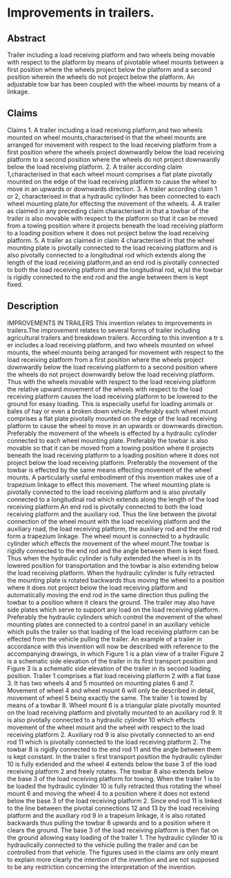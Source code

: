 # Improvements in trailers.

## Abstract
Trailer including a load receiving platform and two wheels being movable with respect to the platform by means of pivotable wheel mounts between a first position where the wheels project below the platform and a second position wherein the wheels do not project below the platform. An adjustable tow bar has been coupled with the wheel mounts by means of a linkage.

## Claims
Claims 1. A trailer including a load receiving platform,and two wheels mounted on wheel mounts,characterised in that the wheel mounts are arranged for movement with respect to the load receiving platform from a first position where the wheels project downwardly below the load receiving platform to a second position where the wheels do not project downwardly below the load receiving platform. 2. A trailer according claim 1,characterised in that each wheel mount comprises a flat plate pivotally mounted on the edge of the load receiving platform to cause the wheel to move in an upwards or downwards direction. 3. A trailer according claim 1 or 2, characterised in that a hydraulic cylinder has been connected to each wheel mounting plate,for effecting the movement of the wheels. 4. A trailer as claimed in any preceding claim characterised in that a towbar of the trailer is also movable with respect to the platform so that it can be moved from a towing position where it projects beneath the load receiving platform to a loading position where it does not project below the load receiving platform. 5. A trailer as claimed in claim 4 characterised in that the wheel mounting plate is pivotally connected to the load receiving platform and is also pivotally connected to a longitudinal rod which extends along the length of the load receiving platform,and an end rod is pivotally connected to both the load receiving platform and the longitudinal rod, w,lst the towbar is rigidly connected to the end rod and the angle between them is kept fixed.

## Description
IMPROVEMENTS IN TRAILERS This invention relates to improvements in trailers.The improvement relates to several forms of trailer including agricultural trailers and breakdown trailers. According to this invention a tr s er includes a load receiving platform, and two wheels mounted on wheel mounts, the wheel mounts being arranged for movement with respect to the load receiving platform from a first position where the wheels project downwardly below the load receiving platform to a second position where the wheels do not project downwardly below the load receiving platform. Thus with the wheels movable with respect to the load receiving platform the relative upward movement of the wheels with respect to the load receiving platform causes the load receiving platform to be lowered to the ground for esasy loading. This is especially useful for loading animals or bales of hay or even a broken down vehicle. Preferably each wheel mount comprises a flat plate pivotally mounted on the edge of the load receiving platform to cause the wheel to move in an upwards or downwards direction. Preferably the movement of the wheels is effected by a hydraulic cylinder connected to each wheel mounting plate. Preferably the towbar is also movable so that it can be moved from a towing position where it projects beneath the load receiving platform to a loading position where it does not project below the load receiving platform. Preferably the movement of the towbar is effected by the same means effecting movement of the wheel mounts. A particularly useful embodiment of this invention makes use of a trapezium linkage to effect this movement. The wheel mounting plate is pivotally connected to the load receiving platform and is also pivotally connected to a longitudinal rod which extends along the length of the load receiving platform.An end rod is pivotally connected to both the load receiving platform and the auxiliary rod. Thus the line between the pivotal connection of the wheel mount with the load receiving platform and the auxiliary road, the load receiving platform, the auxiliary rod and the end rod form a trapezium linkage. The wheel mount is connected to a hydraulic cylinder which effects the movement of the wheel mount.The towbar is rigidly connected to the end rod and the angle between them is kept fixed. Thus when the hydraulic cylinder is fully extended the wheel is in its lowered position for transportation and the towbar is also extending below the load receiving platform. When the hydraulic cylinder is fully retracted the mounting plate is rotated backwards thus moving the wheel to a position where it does not project below the load receiving platform and automatically moving the end rod in the same direction thus pulling the towbar to a position where it clears the ground. The trailer may also have side plates which serve to support any load on the load receiving platform. Preferably the hydraulic cylinders which control the movement of the wheel mounting plates are connected to a control panel in an auxiliary vehicle which pulls the trailer so that loading of the load receiving platform can be effected from the vehicle pulling the trailer. An example of a trailer in accordance with this invention will now be described with reference to the accompanying drawings, in which Figure 1 is a plan view of a trailer Figure 2 is a schematic side elevation of the trailer in its first transport position and Figure 3 is a schematic side elevation of the trailer in its second loading position. Trailer 1 comprises a flat load receiving platform 2 with a flat base 3. It has two wheels 4 and 5 mounted on mounting plates 6 and 7. Movement of wheel 4 and wheel mount 6 will only be described in detail, movement of wheel 5 being exactly the same. The trailer 1 is towed by means of a towbar 8. Wheel mount 6 is a triangular plate pivotally mounted on the load receiving platform and pivotally mounted to an auxiliary rod 9. It is also pivotally connected to a hydraulic cylinder 10 which effects movement of the wheel mount and the wheel with respect to the load receiving platform 2. Auxiliary rod 9 is also pivotally connected to an end rod 11 which is pivotally connected to the load receiving platform 2. The towbar 8 is rigidly connected to the end rod 11 and the angle between them is kept constant. In the trailer s first transport position the hydraulic cylinder 10 is fully extended and the wheel 4 extends below the base 3 of the load receiving platform 2 and freely rotates. The towbar 8 also extends below the base 3 of the load receiving platform for towing. When the trailer 1 is to be loaded the hydraulic cylinder 10 is fully retracted thus rotating the wheel mount 6 and moving the wheel 4 to a position where it does not extend below the base 3 of the load receiving platform 2. Since end rod 11 is linked to the line between the pivotal connections 12 and 13 by the load receiving platform and the auxiliary rod 9 in a trapeium linkage, it is also rotated backwards thus pulling the towbar 8 upwards and to a position where it clears the ground. The base 3 of the load receiving platform is then flat on the ground allowing easy loading of the trailer 1. The hydraulic cylinder 10 is hydraulically connected to the vehicle pulling the trailer and can be controlled from that vehicle. The figures used in the claims are only meant to explain more clearly the intention of the invention and are not supposed to be any restriction concerning the interpretation of the invention.